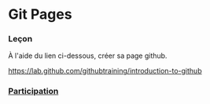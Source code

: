 # Git Pages

### Leçon

À l'aide du lien ci-dessous, créer sa page github.

https://lab.github.com/githubtraining/introduction-to-github


### [Participation](.scripts/Participation.md)
